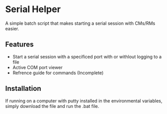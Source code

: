 # Serial Helper
A simple batch script that makes starting a serial session with CMs/RMs easier.

## Features
* Start a serial session with a specificed port with or withlout logging to a file
* Active COM port viewer
* Refrence guide for commands (Incomplete)

## Installation
If running on a computer with putty installed in the environmental variables, simply download the file and run the .bat file.
